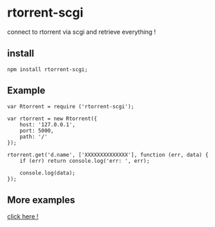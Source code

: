 # rtorrent-scgi
connect to rtorrent via scgi and retrieve everything !

## install
    npm install rtorrent-scgi;

## Example
    var Rtorrent = require ('rtorrent-scgi');

    var rtorrent = new Rtorrent({
        host: '127.0.0.1',
        port: 5000,
        path: '/'
    });

    rtorrent.get('d.name', ['XXXXXXXXXXXXXX'], function (err, data) {
        if (err) return console.log('err: ', err);

        console.log(data);
    });

## More examples

[click here !](test.js)
